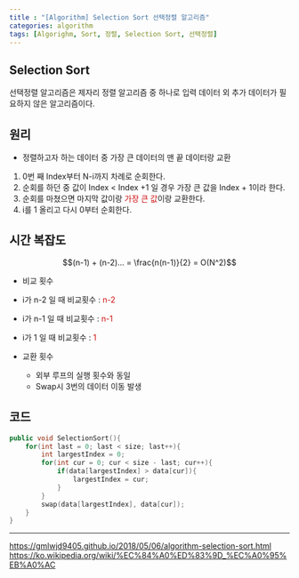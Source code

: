 ```yaml
---
title : "[Algorithm] Selection Sort 선택정렬 알고리즘"
categories: algorithm
tags: [Algorighm, Sort, 정렬, Selection Sort, 선택정렬]
---
```


## Selection Sort
선택정렬 알고리즘은 제자리 정렬 알고리즘 중 하나로 입력 데이터 외 추가 데이터가 필요하지 않은 알고리즘이다.

## 원리
- 정렬하고자 하는 데이터 중 가장 큰 데이터의 맨 끝 데이터랑 교환
1. 0번 째 Index부터 N-i까지 차례로 순회한다.
2. 순회를 하던 중 값이 Index < Index +1 일 경우 가장 큰 값을 Index + 1이라 한다.
3. 순회를 마쳤으면 마지막 값이랑 <font color='dodgerred'>가장 큰 값</font>이랑 교환한다.
4. i를 1 올리고 다시 0부터 순회한다.

## 시간 복잡도

$$(n-1) + (n-2)... = \frac{n(n-1)}{2} = O(N^2)$$

- 비교 횟수
- i가 n-2 일 때 비교횟수 : <font color='dodgerred'>n-2</font>
- i가 n-1 일 때 비교횟수 : <font color='dodgerred'>n-1</font>
- i가 1 일 때 비교횟수 : <font color='dodgerred'>1</font>

- 교환 횟수
	- 외부 루프의 실행 횟수와 동일
	- Swap시 3번의 데이터 이동 발생

## 코드
```cpp
public void SelectionSort(){
	for(int last = 0; last < size; last++){
		int largestIndex = 0;
		for(int cur = 0; cur < size - last; cur++){
			if(data[largestIndex] > data[cur]){
				largestIndex = cur;
			}
		}
		swap(data[largestIndex], data[cur]);
	}
}
```

---

<div class="Reference">
<div class="callout-header"> </div>
<p>
<a href="https://gmlwjd9405.github.io/2018/05/06/algorithm-selection-sort.html">https://gmlwjd9405.github.io/2018/05/06/algorithm-selection-sort.html</a>
<a href="https://ko.wikipedia.org/wiki/%EC%84%A0%ED%83%9D_%EC%A0%95%EB%A0%AC">https://ko.wikipedia.org/wiki/%EC%84%A0%ED%83%9D_%EC%A0%95%EB%A0%AC</a>
</p>
</div>